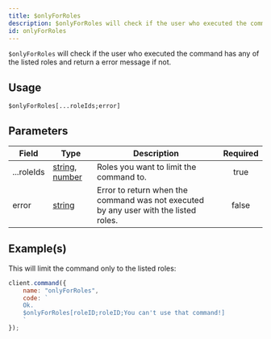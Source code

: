 ```yaml
---
title: $onlyForRoles
description: $onlyForRoles will check if the user who executed the command has any of the listed roles and return a error message if not.
id: onlyForRoles
---
```


`$onlyForRoles` will check if the user who executed the command has any of the listed roles and return a error message
if not.

## Usage

```aoi
$onlyForRoles[...roleIds;error]
```

## Parameters

| Field      | Type                                                                                                                                                                                                 | Description                                                                          | Required |
| ---------- | ---------------------------------------------------------------------------------------------------------------------------------------------------------------------------------------------------- | ------------------------------------------------------------------------------------ | :------: |
| ...roleIds | [string](https://developer.mozilla.org/en-US/docs/Web/JavaScript/Reference/Global_Objects/String), [number](https://developer.mozilla.org/en-us/docs/web/javascript/reference/global_objects/number) | Roles you want to limit the command to.                                              |   true   |
| error      | [string](https://developer.mozilla.org/en-US/docs/Web/JavaScript/Reference/Global_Objects/String)                                                                                                    | Error to return when the command was not executed by any user with the listed roles. |  false   |

## Example(s)

This will limit the command only to the listed roles:

```javascript
client.command({
    name: "onlyForRoles",
    code: `
    Ok.
    $onlyForRoles[roleID;roleID;You can't use that command!]
    `
});
```
